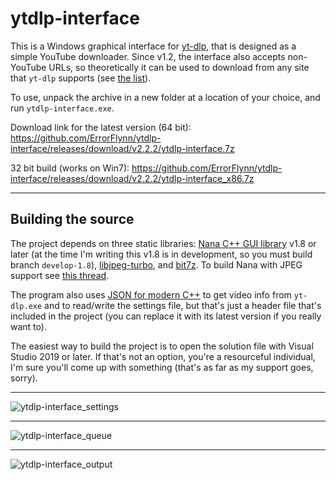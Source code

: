 # ytdlp-interface
This is a Windows graphical interface for [yt-dlp](https://github.com/yt-dlp/yt-dlp), that is designed as a simple YouTube downloader. Since v1.2, the interface also accepts non-YouTube URLs, so theoretically it can be used to download from any site that `yt-dlp` supports (see [the list](https://github.com/yt-dlp/yt-dlp/blob/master/supportedsites.md)).

To use, unpack the archive in a new folder at a location of your choice, and run `ytdlp-interface.exe`.

Download link for the latest version (64 bit): https://github.com/ErrorFlynn/ytdlp-interface/releases/download/v2.2.2/ytdlp-interface.7z

32 bit build (works on Win7): https://github.com/ErrorFlynn/ytdlp-interface/releases/download/v2.2.2/ytdlp-interface_x86.7z


---

## Building the source
The project depends on three static libraries: [Nana C++ GUI library](https://github.com/cnjinhao/nana) v1.8 or later (at the time I'm writing this v1.8 is in development, so you must build branch `develop-1.8`), [libjpeg-turbo](https://github.com/libjpeg-turbo/libjpeg-turbo), and [bit7z](https://github.com/rikyoz/bit7z). To build Nana with JPEG support see [this thread](http://nanapro.org/en-us/forum/index.php?u=/topic/1368/ggjpg).

The program also uses [JSON for modern C++](https://github.com/nlohmann/json) to get video info from `yt-dlp.exe` and to read/write the settings file, but that's just a header file that's included in the project (you can replace it with its latest version if you really want to).

The easiest way to build the project is to open the solution file with Visual Studio 2019 or later. If that's not an option, you're a resourceful individual, I'm sure you'll come up with something (that's as far as my support goes, sorry).

---

![ytdlp-interface_settings](https://github.com/ErrorFlynn/ytdlp-interface/assets/20293505/cba155ae-e51c-407e-9aaa-76c67cb99d9f)

---

![ytdlp-interface_queue](https://github.com/ErrorFlynn/ytdlp-interface/assets/20293505/bcd25267-e29a-4115-9271-7b3519c49917)

---

![ytdlp-interface_output](https://github.com/ErrorFlynn/ytdlp-interface/assets/20293505/3b9b5b37-2e78-4d25-b20a-76b0a7246167)
